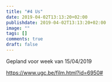 ```yaml
---
title: "#4 Us"
date: 2019-04-02T13:13:20+02:00
publishdate: 2019-04-02T13:13:20+02:00
image: ""
tags: []
comments: true
draft: false
---
```


Gepland voor week van 15/04/2019

<https://www.ugc.be/film.html?id=6950#>